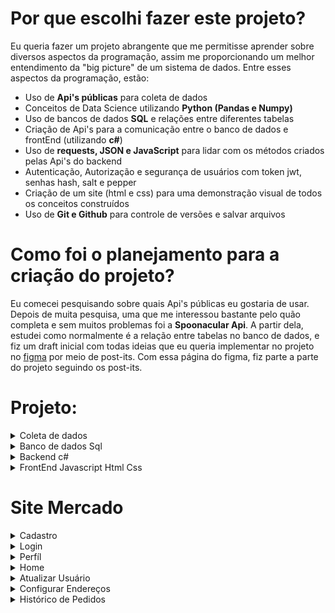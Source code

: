 # Por que escolhi fazer este projeto?
Eu queria fazer um projeto abrangente que me permitisse aprender sobre diversos aspectos da programação, assim me proporcionando um melhor entendimento da "big picture" de um sistema de dados.
Entre esses aspectos da programação, estão:
* Uso de **Api's públicas** para coleta de dados 
* Conceitos de Data Science utilizando **Python (Pandas e Numpy)**
* Uso de bancos de dados **SQL** e relações entre diferentes tabelas
* Criação de Api's para a comunicação entre o banco de dados e frontEnd (utilizando **c#**)
* Uso de **requests, JSON e JavaScript** para lidar com os métodos criados pelas Api's do backend
* Autenticação, Autorização e segurança de usuários com token jwt, senhas hash, salt e pepper
* Criação de um site (html e css) para uma demonstração visual de todos os conceitos construídos
* Uso de **Git e Github** para controle de versões e salvar arquivos
# Como foi o planejamento para a criação do projeto? 
Eu comecei pesquisando sobre quais Api's públicas eu gostaria de usar. Depois de muita pesquisa, uma que me interessou bastante pelo quão completa e sem muitos problemas foi a **Spoonacular Api**.
A partir dela, estudei como normalmente é a relação entre tabelas no banco de dados, e fiz um draft inicial com todas ideias que eu queria implementar no projeto no [figma](https://www.figma.com/file/oFvf9VsMy6DIrvGRUY4kJZ/Site-Compras-mercado?type=whiteboard&node-id=0%3A1&t=jT3Fmy5WAPWk1RRC-1) por meio de post-its. 
Com essa página do figma, fiz parte a parte do projeto seguindo os post-its.
# Projeto:
<details>
  <summary>Coleta de dados</summary>
  Toda a parte de coleta de dados está na pasta "Dataset".
  
  Os dados foram coletados pela parte de [ingredientes](https://spoonacular.com/food-api/docs#Get-Ingredient-Information) da spoonacular Api.\ 
  Para utilizar os dados é preciso criar uma conta, e usar a apiKey gerada nos paramâmetros da query nos requests. No meu caso, eu salvei o arquivo num .env, para utilizá-lo no código sem precisar mostrar a chave diretamente. (O arquivo .env faz parte do gitignore)\
  No próprio site há uma lista com os 1000 ingredientes mais famosos e seus respectivos id's, assim, foi possível [baixá-la](https://github.com/LuccaRh/siteMercado/blob/main/Dataset/top-1k-ingredients.csv) e converte-lá para dataframe.\ 
  Com os id's, foi possível fazer requests para pegar as [informações dos ingredientes, colocá-las num dataframe, limpá-las](https://github.com/LuccaRh/siteMercado/blob/main/Dataset/DatasetSpoonacularApi.ipynb), e [salvar estes dados](https://github.com/LuccaRh/siteMercado/blob/main/Dataset/SpoonacularApiDatasetSimples.csv), para enfim, [adiconá-las ao banco de dados sql](https://github.com/LuccaRh/siteMercado/blob/main/Dataset/Dataframe%20to%20Sql.ipynb) 
</details>
<details>
  <summary>Banco de dados Sql</summary>
  
  ## Diagrama do banco de dados:
  
  <img src="Imagens/DiagramaMercado.jpg" width="1000" height="1414">
  
  Pelo diagrama, é possível ver que há 5 tabelas no banco de dados, que se conectam por seus id's.
  A criação do banco de dados e suas tabelas foram feitas com os comandos do arquivo "Datatables.sql". Foi utilizado no projeto **sql server** junto com **Microsoft Server Managment Studio**
  * A tabela usuários possui as colunas idUsuário (key primária), email, nome, senha (já com hash salt e pepper), salt (criado pelo backend) e cargo (cliente ou moderador)
  * A tabela endereços possui uma relação "1 to many" com a de usuários, ou seja, o mesmo usuário pode possuir vários endereços diferentes. Cada endereço é conectado com o usuário pelo idUsuário. Ela possui as colunas Número, Cep, Rua, Bairro, Cidade, Estado e NomeEndereço (por exemplo casa, trabalho, etc)
  * A tabela Pedidos é a tabela com todos os pedidos de compras feitos no site. Tem uma relação "1 to many" com as tabelas usuário e endereços (cada usuário e endereço podem possuir vários pedidos), e são conectados pelos seus respectivos id's. Além disso, ela possui a data do pedido, e o seu valor total
  * A tabela DetalhesPedidos é a tabela que mostra os produtos e suas quantidade compradas em cada pedido. Possui relação "1 to many" com pedidos (mesmo pedido pode possuir vários DetalhesPedidos, ou seja vários produtos diferentes comprados no mesmo pedido). 
  * A última tabela é a de produtos, que é a tabela feita com os dados da spoonacular api. Possui uma relação "1 to many" com a detalhesPedidos, o mesmo produto pode estar em vários pedidos diferentes.
</details>
<details>
  <summary>Backend c#</summary>
  O BackEnd do projeto foi feito em c# no Microsoft Visual Studio 2022. 
  Nele, há 5 controllers, um para cada tabela do banco de dados. Para facilitar o uso deles, criei 3 camadas:
  
  * [MOD](https://github.com/LuccaRh/siteMercado/tree/main/Backend/MercadoApi/Mercado.MOD): Camada com os objetos que serão usados nas outras camadas e controllers. Ela possui variáveis proporcionais as colunas de sua respectiva tabela.
  * [BLL](https://github.com/LuccaRh/siteMercado/tree/main/Backend/MercadoApi/Mercado.BLL): Camada intermediária entre a DAL e controller. Faz as [verificações](https://github.com/LuccaRh/siteMercado/tree/main/Backend/MercadoApi/Mercado.BLL/Utilit%C3%A1rios) do que está sendo mandado do input para o banco de dados, como por exemplo a verificação da senha, e a leitura do cep do endereço
  * [DAL](https://github.com/LuccaRh/siteMercado/tree/main/Backend/MercadoApi/Mercado.DAL): Camada de comunicação com o banco de dados. Cria a query que será usada para as ações feitas no sql. Para essa comunicação, foi utilizada as bibliotecas dapper e Microsoft.Data.SqlClient
</details>
<details>
  <summary>FrontEnd Javascript Html Css</summary>
  O FrontEnd foi criado com html, css e javascript utilizando o vscode. Como o intuito do projeto não estava em seu visual, a parte do css acabou sendo mais simples, assim focando mais em como seria a comunicação das Api's com o navegador, e como dispor e utilizar das informações do banco de dados nele por meio do javascript, requests, Json, funções assíncronas e html.
</details>

# Site Mercado
<details>
  <summary>Cadastro</summary>
  
  ![Página de Cadastro](Imagens/Cadastro/Cadastro.jpg)
  Ná página de cadastro, irá pedir para colocar nome, email e senha para realizar o cadastro. 
  ## Cadastro Inválido:
  Caso o cadastro sejá inválido, irá mostrar na tela o erro que o ocorreu, entre eles incluí: 
  ### Senha inválida 
  Mínimo 8 caracteres e pelo menos um número e caracter especial, verificação realizada no [backend](https://github.com/LuccaRh/siteMercado/blob/main/Backend/MercadoApi/Mercado.BLL/Utilit%C3%A1rios/Verifica%C3%A7%C3%B5es.cs))
  <img src="Imagens/Cadastro/ErroSenhaEspecial.jpg" width="400" height="343">\
(O erro é reconhecido pelo backEnd, que cria uma notificação de erro para o frontEnd, e é pego pelo seu block **try catch**)
  ### Nome, email ou senha não preenchidos
Verificação realizada no html, com input required <br/>
<img src="Imagens/Cadastro/ErroNomePreenchido.jpg" width="400" height="273">
### Verificação de email 
Verificação realizada no html, com type = "email"<br/>
<img src="Imagens/Cadastro/ErroEmail.jpg" width="400" height="261">
### Nome e Email já cadastrados 
Verificação realizada pelo sql server, colocando as colunas como UNIQUE__
<img src="Imagens/Cadastro/ErroEmailDuplo.jpg" width="400" height="343">__

## Cadastro com sucesso:
Caso não haja erros no cadastro, irá ser realizado com sucesso, aparecendo uma mensagem de sucesso, e o usuário será redirecionado para a página de login.__

![Cadastro com sucesso](Imagens/Cadastro/CadastroSucesso.jpg)\

No processo de criação do usuário, o backEnd irá pegar a senha feita pelo usuário, e [implementar hash, salt e pepper](https://github.com/LuccaRh/siteMercado/blob/main/Backend/MercadoApi/Mercado.BLL/Utilit%C3%A1rios/SenhaHashSaltPepper.cs) nela. Logo, ela não estará salva diretamente no banco de dados, mas sim, sua codificação junto com seu salt.
Os dados do usuário por fim serão salvos na tabela de usuários no banco de dados.\
<img src="Imagens/Cadastro/TabelaUsuários.png">\
(Note que o usuário já será cadastrado como cliente, pois só é possível ele ser moderador modificando diretamente pelo banco de dados, ou com outro moderador mudando seu cargo)
</details>
<details>
  <summary>Login</summary>
  <img src="Imagens/Login/Login.jpg">\
  Na página de login, irá pedir para colocar nome e senha para realizar login.\
  Ela possui verificações de preenchimento do nome e senha igual ao do cadastro, e obviamente, a verificação se o usuário existe no banco de dados.\
  Primeiro é checado se o nome existe no banco de dados\
  <img src="Imagens/Login/NomeNãoEncontrado.jpg">\
  Caso o nome esteja no banco de dados, é checado a senha, codificando ela e a comparando com a salva no banco de dados, caso sejam iguais, o usuário é logado.\
  <img src="Imagens/Login/SenhaErrada.jpg">\
  
  ## Token jwt
  <img src="Imagens/Login/LoginSucesso.png">\
  Caso as informações sejam certas, o login será realizado com sucesso, e o usuário irá ser redirecionado para o seu perfíl.\
  Ao logar no site, um token jwt é criado pelo [backend](https://github.com/LuccaRh/siteMercado/tree/main/Backend/MercadoApi/TokenJwtLogin) e armazenado no localStorage do navegador. Além disso, um token de validade é criado no [frontend](https://github.com/LuccaRh/siteMercado/blob/main/Frontend/Login/Login.js) para o tempo máximo de validade do outro token\
  <img src="Imagens/Login/Token.jpg">\
  O token inclui o nome id e cargo do usuário, e é codificado, assim as informações dele só podem ser extraidas no backend.\
  Com o token, o usuário é reconhecido no site, podendo acessar seu perfíl, criar e organizar seus endereços, comprar produtos, e caso seja moderador, administrar os usuários e produtos do site.\
  Caso o token passe do tempo de validade, irá aparecer uma mensagem avisando sobre, e o usuário irá ser automaticamente levado para a tela de login denovo\
  <img src="Imagens/Login/TokenValidade.jpg">\
</details>
<details>
  <summary>Perfíl</summary>
    <img src="Imagens/Perfil/PerfilCliente.jpg">\
  A página de perfil começa com o texto "bem vindo {nome}", o nome é pego utilizando o token criado e extraindo o nome de usuário dele.\
  O perfíl possui 3 links que levam o usuário para outra página (Atualizar, configuar Endereços e histórico de pedidos), e um botão para deletar o usuário, caso aperte o botão, irá abrir uma tela perguntando se tem certeza da ação, e caso confirme, o usuário então será deletado do banco de dados, e irá voltar para a página de cadastro.\
  <img src="Imagens/Perfil/DeletarUsuário.png">\
  Além disso, caso o usuário seja moderador, irá aparecer os links de administração de usuários e produtos:
  <img src="Imagens/Perfil/PerfilModerador.jpg">\
</details>
<details>
  <summary>Home</summary>
</details>
<details>
  <summary>Atualizar Usuário</summary>
</details>
<details>
  <summary>Configurar Endereços</summary>
</details>
<details>
  <summary>Histórico de Pedidos</summary>
</details>
